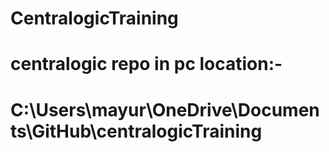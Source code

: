 # CentralogicTraining
# centralogic repo in pc location:-
# C:\Users\mayur\OneDrive\Documents\GitHub\centralogicTraining